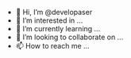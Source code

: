 - 👋 Hi, I’m @developaser
- 👀 I’m interested in ...
- 🌱 I’m currently learning ...
- 💞️ I’m looking to collaborate on ...
- 📫 How to reach me ...

<!---
developaser/developaser is a ✨ special ✨ repository because its `README.md` (this file) appears on your GitHub profile.
You can click the Preview link to take a look at your changes.
--->
